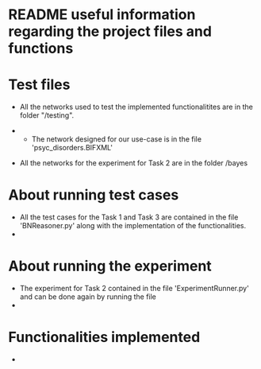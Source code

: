 # README useful information regarding the project files and functions

# Test files 

+ All the networks used to test the implemented functionalitites are in the folder "/testing".
+ + The network designed for our use-case is in the file 'psyc_disorders.BIFXML' 

+ All the networks for the experiment for Task 2 are in the folder /bayes


# About running test cases
+ All the test cases for the Task 1  and Task 3 are contained in the file 'BNReasoner.py' along with the implementation of the functionalities.
+ 

# About running the experiment
+ The experiment for Task 2 contained in the file 'ExperimentRunner.py' and can be done again by running the file
+ 

# Functionalities implemented
+ 




